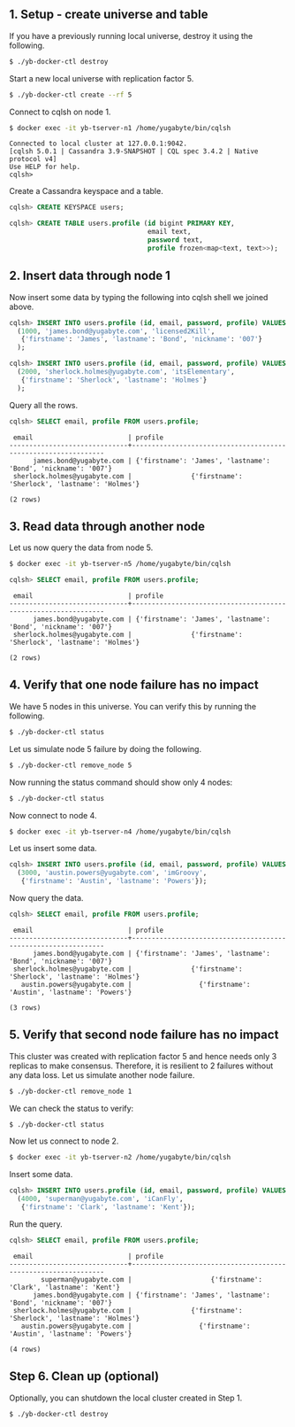 ## 1. Setup - create universe and table

If you have a previously running local universe, destroy it using the following.

```sh
$ ./yb-docker-ctl destroy
```

Start a new local universe with replication factor 5.

```sh
$ ./yb-docker-ctl create --rf 5 
```

Connect to cqlsh on node 1.

```sh
$ docker exec -it yb-tserver-n1 /home/yugabyte/bin/cqlsh
```

```
Connected to local cluster at 127.0.0.1:9042.
[cqlsh 5.0.1 | Cassandra 3.9-SNAPSHOT | CQL spec 3.4.2 | Native protocol v4]
Use HELP for help.
cqlsh>
```

Create a Cassandra keyspace and a table.

```sql
cqlsh> CREATE KEYSPACE users;
```

```sql
cqlsh> CREATE TABLE users.profile (id bigint PRIMARY KEY,
	                               email text,
	                               password text,
	                               profile frozen<map<text, text>>);
```


## 2. Insert data through node 1

Now insert some data by typing the following into cqlsh shell we joined above.

```sql
cqlsh> INSERT INTO users.profile (id, email, password, profile) VALUES
  (1000, 'james.bond@yugabyte.com', 'licensed2Kill',
   {'firstname': 'James', 'lastname': 'Bond', 'nickname': '007'}
  );
```

```sql
cqlsh> INSERT INTO users.profile (id, email, password, profile) VALUES
  (2000, 'sherlock.holmes@yugabyte.com', 'itsElementary',
   {'firstname': 'Sherlock', 'lastname': 'Holmes'}
  );

```

Query all the rows.

```sql
cqlsh> SELECT email, profile FROM users.profile;
```

```
 email                        | profile
------------------------------+---------------------------------------------------------------
      james.bond@yugabyte.com | {'firstname': 'James', 'lastname': 'Bond', 'nickname': '007'}
 sherlock.holmes@yugabyte.com |               {'firstname': 'Sherlock', 'lastname': 'Holmes'}

(2 rows)
```


## 3. Read data through another node

Let us now query the data from node 5.

```sh
$ docker exec -it yb-tserver-n5 /home/yugabyte/bin/cqlsh
```

```sql
cqlsh> SELECT email, profile FROM users.profile;
```

```
 email                        | profile
------------------------------+---------------------------------------------------------------
      james.bond@yugabyte.com | {'firstname': 'James', 'lastname': 'Bond', 'nickname': '007'}
 sherlock.holmes@yugabyte.com |               {'firstname': 'Sherlock', 'lastname': 'Holmes'}

(2 rows)
```

## 4. Verify that one node failure has no impact

We have 5 nodes in this universe. You can verify this by running the following.

```sh
$ ./yb-docker-ctl status
```

Let us simulate node 5 failure by doing the following.

```sh
$ ./yb-docker-ctl remove_node 5
```

Now running the status command should show only 4 nodes:

```sh
$ ./yb-docker-ctl status
```

Now connect to node 4.

```sh
$ docker exec -it yb-tserver-n4 /home/yugabyte/bin/cqlsh
```

Let us insert some data.

```sql
cqlsh> INSERT INTO users.profile (id, email, password, profile) VALUES 
  (3000, 'austin.powers@yugabyte.com', 'imGroovy',
   {'firstname': 'Austin', 'lastname': 'Powers'});
```

Now query the data.

```sql
cqlsh> SELECT email, profile FROM users.profile;
```

```
 email                        | profile
------------------------------+---------------------------------------------------------------
      james.bond@yugabyte.com | {'firstname': 'James', 'lastname': 'Bond', 'nickname': '007'}
 sherlock.holmes@yugabyte.com |               {'firstname': 'Sherlock', 'lastname': 'Holmes'}
   austin.powers@yugabyte.com |                 {'firstname': 'Austin', 'lastname': 'Powers'}

(3 rows)
```


## 5. Verify that second node failure has no impact

This cluster was created with replication factor 5 and hence needs only 3 replicas to make consensus. Therefore, it is resilient to 2 failures without any data loss. Let us simulate another node failure.

```sh
$ ./yb-docker-ctl remove_node 1
```

We can check the status to verify:

```sh
$ ./yb-docker-ctl status
```

Now let us connect to node 2.

```sh
$ docker exec -it yb-tserver-n2 /home/yugabyte/bin/cqlsh
```

Insert some data.

```sql
cqlsh> INSERT INTO users.profile (id, email, password, profile) VALUES
  (4000, 'superman@yugabyte.com', 'iCanFly',
   {'firstname': 'Clark', 'lastname': 'Kent'});
```

Run the query.

```sql
cqlsh> SELECT email, profile FROM users.profile;
```

```
 email                        | profile
------------------------------+---------------------------------------------------------------
        superman@yugabyte.com |                    {'firstname': 'Clark', 'lastname': 'Kent'}
      james.bond@yugabyte.com | {'firstname': 'James', 'lastname': 'Bond', 'nickname': '007'}
 sherlock.holmes@yugabyte.com |               {'firstname': 'Sherlock', 'lastname': 'Holmes'}
   austin.powers@yugabyte.com |                 {'firstname': 'Austin', 'lastname': 'Powers'}

(4 rows)
```


## Step 6. Clean up (optional)

Optionally, you can shutdown the local cluster created in Step 1.

```sh
$ ./yb-docker-ctl destroy
```
